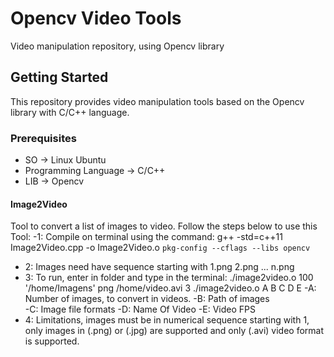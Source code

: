 # Opencv Video Tools
Video manipulation repository, using Opencv library

## Getting Started
This repository provides video manipulation tools based on the Opencv library with C/C++ language.

### Prerequisites

  - SO -> Linux Ubuntu
  - Programming Language -> C/C++
  - LIB -> Opencv

#### Image2Video
Tool to convert a list of images to video. Follow the steps below to use this Tool:
-1: Compile on terminal using the command: 
	g++ -std=c++11 Image2Video.cpp -o Image2Video.o `pkg-config --cflags --libs opencv`
- 2: Images need have sequence starting with 1.png 2.png ... n.png
- 3: To run, enter in folder and type in the terminal:
		./image2video.o 100 '/home/Imagens' png /home/video.avi 3
	./image2video.o A B C D E
	-A: Number of images, to convert in videos. 
	-B: Path of images  
	-C: Image file formats 
	-D: Name Of Video
	-E: Video FPS
- 4: Limitations, images must be in numerical sequence starting with 1, only images in (.png) or (.jpg) are supported and only (.avi) video format is supported.
